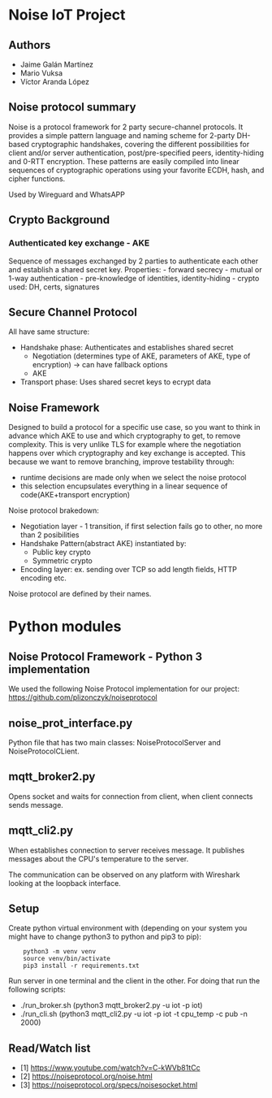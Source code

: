 # Noise IoT Project

## Authors
 - Jaime Galán Martínez
 - Mario Vuksa
 - Víctor Aranda López

## Noise protocol summary

Noise is a protocol framework for 2 party secure-channel protocols. It provides a simple pattern
language and naming scheme for 2-party DH-based cryptographic handshakes, covering the different
possibilities for client and/or server authentication, post/pre-specified peers, identity-hiding
and 0-RTT encryption. These patterns are easily compiled into linear sequences of cryptographic
operations using your favorite ECDH, hash, and cipher functions.

Used by Wireguard and WhatsAPP
## Crypto Background

### Authenticated key exchange - AKE

Sequence of messages exchanged by 2 parties to authenticate each other and establish a shared
secret key.
Properties:
    - forward secrecy
    - mutual or 1-way authentication
    - pre-knowledge of identities, identity-hiding
    - crypto used: DH, certs, signatures

## Secure Channel Protocol

All have same structure:
- Handshake phase: Authenticates and establishes shared secret
    - Negotiation (determines type of AKE, parameters of AKE, type of encryption) -> can have fallback options
    - AKE
- Transport phase: Uses shared secret keys to ecrypt data

## Noise Framework

Designed to build a protocol for a specific use case, so you want to think in advance which AKE
to use and which cryptography to get, to remove complexity. This is very unlike TLS  for example
where the negotiation happens over which cryptography and key exchange is accepted. This because
we want to remove branching, improve testability through:
- runtime decisions are made only when we select the noise protocol
- this selection encupsulates everything in a linear sequence of code(AKE+transport encryption)

Noise protocol brakedown:
- Negotiation layer - 1 transition, if first selection fails go to other, no more than 2 posibilities
- Handshake Pattern(abstract AKE) instantiated by:
    - Public key crypto
    - Symmetric crypto
- Encoding layer: ex. sending over TCP so add length fields, HTTP encoding etc.

Noise protocol are defined by their names. 


# Python modules

## Noise Protocol Framework - Python 3 implementation
We used the following Noise Protocol implementation for our project: https://github.com/plizonczyk/noiseprotocol

## noise_prot_interface.py
Python file that has two main classes: NoiseProtocolServer and NoiseProtocolCLient.

## mqtt_broker2.py

Opens socket and waits for connection from client, when client connects sends message.

## mqtt_cli2.py

When establishes connection to server receives message. It publishes messages about the CPU's temperature to the server.


The communication can be observed on any platform with Wireshark looking at the loopback interface.

## Setup

Create python virtual environment with (depending on your system you might have to change python3 to python and pip3 to pip):
```
    python3 -m venv venv
    source venv/bin/activate
    pip3 install -r requirements.txt
```

Run server in one terminal and the client in the other. For doing that run the following scripts:
- ./run_broker.sh   (python3 mqtt_broker2.py -u iot -p iot)
- ./run_cli.sh      (python3 mqtt_cli2.py -u iot -p iot -t cpu_temp -c pub -n 2000)

## Read/Watch list

- [1] https://www.youtube.com/watch?v=C-kWVb81tCc
- [2] https://noiseprotocol.org/noise.html
- [3] https://noiseprotocol.org/specs/noisesocket.html
